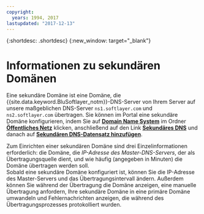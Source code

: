 ```yaml
---
copyright:
  years: 1994, 2017
lastupdated: "2017-12-13"
---
```


{:shortdesc: .shortdesc}
{:new_window: target="_blank"}

# Informationen zu sekundären Domänen

Eine sekundäre Domäne ist eine Domäne, die {{site.data.keyword.BluSoftlayer_notm}}-DNS-Server von Ihrem Server auf unsere maßgeblichen DNS-Server `ns1.softlayer.com` und `ns2.softlayer.com` übertragen. Sie können im Portal eine sekundäre Domäne konfigurieren, indem Sie auf **<span style="text-decoration: underline">Domain Name System</span>** im Ordner **<span style="text-decoration: underline">Öffentliches Netz</span>** klicken, anschließend auf den Link **<span style="text-decoration: underline">Sekundäres DNS</span>** und danach auf **<span style="text-decoration: underline">Sekundären DNS-Datensatz hinzufügen</span>**.

Zum Einrichten einer sekundären Domäne sind drei Einzelinformationen erforderlich: die Domäne, die *IP-Adresse des Master-DNS-Servers*, der als Übertragungsquelle dient, und wie häufig (angegeben in Minuten) die Domäne übertragen werden soll.<br/>
Sobald eine sekundäre Domäne konfiguriert ist, können Sie die IP-Adresse des Master-Servers und das Übertragungsintervall ändern. Außerdem können Sie während der Übertragung die Domäne anzeigen, eine manuelle Übertragung anfordern, Ihre sekundäre Domäne in eine primäre Domäne umwandeln und Fehlernachrichten anzeigen, die während des Übertragungsprozesses protokolliert wurden.
